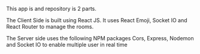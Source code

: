 This app is and repository is 2 parts.

The Client Side is built using React JS.
It uses React Emoji, Socket IO and React Router to manage the rooms.

The Server side uses the following NPM packages 
Cors, Express, Nodemon and Socket IO to enable multiple user in real time

